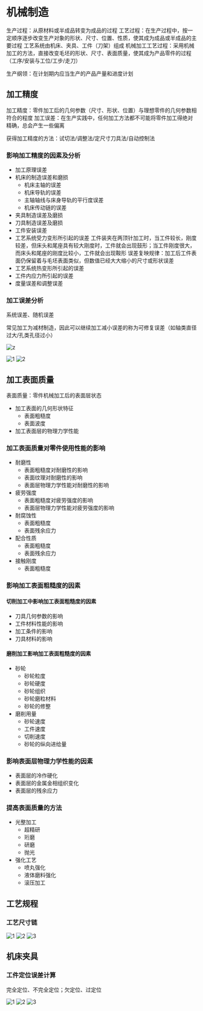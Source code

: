 # 机械制造

生产过程：从原材料或半成品转变为成品的过程
工艺过程：在生产过程中，按一定顺序逐步改变生产对象的形状、尺寸、位置、性质，使其成为成品或半成品的主要过程
工艺系统由机床、夹具、工件（刀架）组成
机械加工工艺过程：采用机械加工的方法，直接改变毛坯的形状、尺寸、表面质量，使其成为产品零件的过程（工序/安装与工位/工步/走刀）

生产纲领：在计划期内应当生产的产品产量和进度计划

## 加工精度

加工精度：零件加工后的几何参数（尺寸、形状、位置）与理想零件的几何参数相符合的程度
加工误差：在生产实践中，任何加工方法都不可能将零件加工得绝对精确，总会产生一些偏离

获得加工精度的方法：试切法/调整法/定尺寸刀具法/自动控制法

### 影响加工精度的因素及分析

* 加工原理误差
* 机床的制造误差和磨损
  * 机床主轴的误差
  * 机床导轨的误差
  * 主轴轴线与床身导轨的平行度误差
  * 机床传动链的误差
* 夹具制造误差及磨损
* 刀具制造误差及磨损
* 工件安装误差
* 工艺系统受力变形所引起的误差
  工件装夹在两顶针加工时，当工件较长，刚度较差，但床头和尾座具有较大刚度时，工件就会出现鼓形；当工件刚度很大，而床头和尾座的刚度比较小，工件就会出现鞍形
  误差复映规律：加工后工件表面仍保留着与毛坯表面类似，但数值已经大大缩小的尺寸或形状误差
* 工艺系统热变形所引起的误差
* 工件内应力所引起的误差
* 度量误差和调整误差

### 加工误差分析

系统误差、随机误差

常见加工为减材制造，因此可以继续加工减小误差的称为可修复误差（如轴类直径过大/孔类孔径过小）

![z](image/机械制造/正态分布z值表.png)

![1](image/机械制造/加工误差分析1.png)
![2](image/机械制造/加工误差分析2.png)

## 加工表面质量

表面质量：零件机械加工后的表面层状态

* 加工表面的几何形状特征
  * 表面粗糙度
  * 表面波度
* 加工表面层的物理力学性能

### 加工表面质量对零件使用性能的影响

* 耐磨性
  * 表面粗糙度对耐磨性的影响
  * 表面纹理对耐磨性的影响
  * 表面层物理力学性能对耐磨性的影响
* 疲劳强度
  * 表面粗糙度对疲劳强度的影响
  * 表面层物理力学性能对疲劳强度的影响
* 耐腐蚀性
  * 表面粗糙度
  * 表面残余应力
* 配合性质
  * 表面粗糙度
  * 表面残余应力
* 接触刚度
  * 表面粗糙度

### 影响加工表面粗糙度的因素

#### 切削加工中影响加工表面粗糙度的因素

* 刀具几何参数的影响
* 工件材料性能的影响
* 加工条件的影响
* 刀具材料的影响

#### 磨削加工影响加工表面粗糙度的因素

* 砂轮
  * 砂轮粒度
  * 砂轮硬度
  * 砂轮组织
  * 砂轮磨粒材料
  * 砂轮的修整
* 磨削用量
  * 砂轮速度
  * 工件速度
  * 切削速度
  * 砂轮的纵向进给量

### 影响表面层物理力学性能的因素

* 表面层的冷作硬化
* 表面层的金属金相组织变化
* 表面层的残余应力

### 提高表面质量的方法

* 光整加工
  * 超精研
  * 珩磨
  * 研磨
  * 抛光
* 强化工艺
  * 喷丸强化
  * 液体磨料强化
  * 滚压加工

## 工艺规程

### 工艺尺寸链

![1](image/机械制造/工艺尺寸链1.png)
![2](image/机械制造/工艺尺寸链2.png)
![3](image/机械制造/工艺尺寸链3.png)

## 机床夹具

### 工件定位误差计算

完全定位、不完全定位；欠定位、过定位

![1](image/机械制造/定位误差1.png)
![2](image/机械制造/定位误差2.png)
![3](image/机械制造/定位误差3.png)
